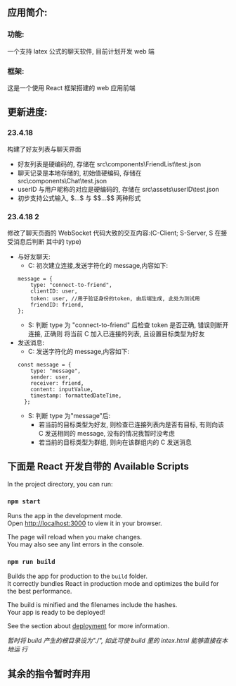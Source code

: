## 应用简介:

### 功能:

一个支持 latex 公式的聊天软件, 目前计划开发 web 端

### 框架:

这是一个使用 React 框架搭建的 web 应用前端

## 更新进度:

### 23.4.18

构建了好友列表与聊天界面

- 好友列表是硬编码的, 存储在 src\components\FriendList\test.json
- 聊天记录是本地存储的, 初始值硬编码, 存储在 src\components\Chat\test.json
- userID 与用户昵称的对应是硬编码的, 存储在 src\assets\userID\test.json
- 初步支持公式输入, \$...\$ 与 \$\$...\$\$ 两种形式

### 23.4.18 2

修改了聊天页面的 WebSocket 代码大致的交互内容:(C-Client; S-Server, S 在接受消息后判断
其中的 type)

- 与好友聊天:
  - C: 初次建立连接,发送字符化的 message,内容如下:
  ```
  message = {
      type: "connect-to-friend",
      clientID: user,
      token: user, //用于验证身份的token, 由后端生成, 此处为测试用
      friendID: friend,
  };
  ```
  - S: 判断 type 为 "connect-to-friend" 后检查 token 是否正确, 错误则断开连接, 正确则
    将当前 C 加入已连接的列表, 且设置目标类型为好友
- 发送消息:
  - C: 发送字符化的 message,内容如下:
  ```
  const message = {
      type: "message",
      sender: user,
      receiver: friend,
      content: inputValue,
      timestamp: formattedDateTime,
    };
  ```
  - S: 判断 type 为"message"后:
    - 若当前的目标类型为好友, 则检查已连接列表内是否有目标, 有则向该 C 发送相同的
      message, 没有的情况我暂时没考虑
    - 若当前的目标类型为群组, 则向在该群组内的 C 发送消息

## 下面是 React 开发自带的 Available Scripts

In the project directory, you can run:

### `npm start`

Runs the app in the development mode.\
Open [http://localhost:3000](http://localhost:3000) to view it in your browser.

The page will reload when you make changes.\
You may also see any lint errors in the console.

### `npm run build`

Builds the app for production to the `build` folder.\
It correctly bundles React in production mode and optimizes the build for the best performance.

The build is minified and the filenames include the hashes.\
Your app is ready to be deployed!

See the section about
[deployment](https://facebook.github.io/create-react-app/docs/deployment) for more
information.

_暂时将 build 产生的根目录设为"./", 如此可使 build 里的 intex.html 能够直接在本地运
行_

## 其余的指令暂时弃用
